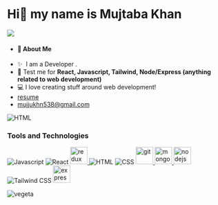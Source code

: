 <h1>Hi👋 my name is Mujtaba Khan</h1>

![](https://komarev.com/ghpvc/?username=mujtbkhn)


- #### 👾 About Me
- ✨ &nbsp;I am a Developer .
- 🤡 Test me for **React, Javascript, Tailwind, Node/Express (anything related to web development)**
- 💻 I love creating stuff around web development!
- [resume](https://drive.google.com/file/d/1HtVzWiV88OjQhXknzh7iCErVOCs1aBdE/view?usp=drive_link)
- [mujjukhn538@gmail.com](mailto:mujjukhn538@gmail.com)

![HTML](https://readmebadge.vercel.app/badges/html.svg)

<h3 align="left">Tools and Technologies</h3>

![Javascript](https://readmebadge.vercel.app/badges/javascript.svg)
![React](https://readmebadge.vercel.app/badges/react.svg)
<a href="https://redux.js.org" target="_blank" rel="noreferrer"> <img src="https://user-images.githubusercontent.com/68745052/220549572-b6283d76-ed9b-48c3-9423-23304209ed91.png" alt="redux" width="40" height="40"/> </a> 
![HTML](https://readmebadge.vercel.app/badges/html.svg)
![CSS](https://readmebadge.vercel.app/badges/css.svg)
<a href="https://git-scm.com/" target="_blank" rel="noreferrer"> <img src="https://www.vectorlogo.zone/logos/git-scm/git-scm-icon.svg" alt="git" width="40" height="40"/> </a> 
<a href="https://www.mongodb.com/" target="_blank" rel="noreferrer"> <img src="https://user-images.githubusercontent.com/68745052/220549581-0bd0615c-af3d-4d85-96d5-b8696c7ec5b6.png" alt="mongodb" width="40" height="40"/> </a> 
<a href="https://nodejs.org" target="_blank" rel="noreferrer"> <img src="https://user-images.githubusercontent.com/68745052/220549556-a6eef7aa-0e53-45bd-aae3-bc0cf6042478.png" alt="nodejs" width="40" height="40"/> </a> 
![Tailwind CSS](https://readmebadge.vercel.app/badges/tailwind.svg)
<a href="https://expressjs.com/" target="_blank" rel="noreferrer"> <img src="https://www.vectorlogo.zone/logos/expressjs/expressjs-icon.svg" alt="expressjs" width="40" height="40"/> </a>


![vegeta](https://github.com/mujtbkhn/mujtbkhn/assets/86319200/f70ed268-671c-4b52-8a68-3a5e2f9f34f0)

